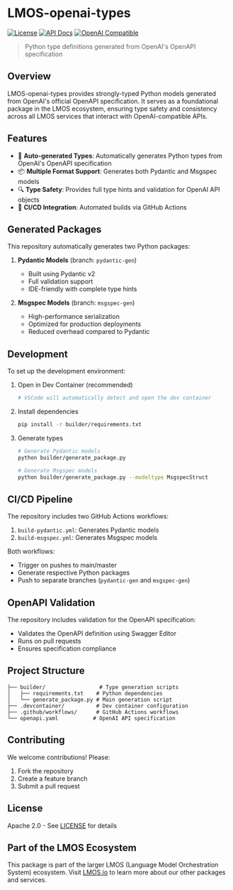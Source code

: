 # LMOS-openai-types
[![License](https://img.shields.io/badge/License-Apache_2.0-blue.svg)](https://opensource.org/licenses/Apache-2.0)
[![API Docs](https://img.shields.io/badge/API-Documentation-green)](https://docs.lmos.io)
[![OpenAI Compatible](https://img.shields.io/badge/OpenAI-Compatible-brightgreen.svg)](https://github.com/openai/openai-python)

> Python type definitions generated from OpenAI's OpenAPI specification

## Overview
LMOS-openai-types provides strongly-typed Python models generated from OpenAI's official OpenAPI specification. It serves as a foundational package in the LMOS ecosystem, ensuring type safety and consistency across all LMOS services that interact with OpenAI-compatible APIs.

## Features
- 🔄 **Auto-generated Types**: Automatically generates Python types from OpenAI's OpenAPI specification
- 📦 **Multiple Format Support**: Generates both Pydantic and Msgspec models
- 🔍 **Type Safety**: Provides full type hints and validation for OpenAI API objects
- 🔄 **CI/CD Integration**: Automated builds via GitHub Actions

## Generated Packages
This repository automatically generates two Python packages:

1. **Pydantic Models** (branch: `pydantic-gen`)
   - Built using Pydantic v2
   - Full validation support
   - IDE-friendly with complete type hints

2. **Msgspec Models** (branch: `msgspec-gen`)
   - High-performance serialization
   - Optimized for production deployments
   - Reduced overhead compared to Pydantic

## Development
To set up the development environment:

1. Open in Dev Container (recommended)
   ```bash
   # VSCode will automatically detect and open the dev container
   ```

2. Install dependencies
   ```bash
   pip install -r builder/requirements.txt
   ```

3. Generate types
   ```bash
   # Generate Pydantic models
   python builder/generate_package.py

   # Generate Msgspec models
   python builder/generate_package.py --modeltype MsgspecStruct
   ```

## CI/CD Pipeline

The repository includes two GitHub Actions workflows:

1. `build-pydantic.yml`: Generates Pydantic models
2. `build-msgspec.yml`: Generates Msgspec models

Both workflows:
- Trigger on pushes to main/master
- Generate respective Python packages
- Push to separate branches (`pydantic-gen` and `msgspec-gen`)

## OpenAPI Validation

The repository includes validation for the OpenAPI specification:

- Validates the OpenAPI definition using Swagger Editor
- Runs on pull requests
- Ensures specification compliance

## Project Structure
```
├── builder/                 # Type generation scripts
│   ├── requirements.txt    # Python dependencies
│   └── generate_package.py # Main generation script
├── .devcontainer/          # Dev container configuration
├── .github/workflows/      # GitHub Actions workflows
└── openapi.yaml           # OpenAI API specification
```

## Contributing
We welcome contributions! Please:

1. Fork the repository
2. Create a feature branch
3. Submit a pull request

## License
Apache 2.0 - See [LICENSE](LICENSE) for details

## Part of the LMOS Ecosystem
This package is part of the larger LMOS (Language Model Orchestration System) ecosystem. Visit [LMOS.io](https://lmos.io) to learn more about our other packages and services.
